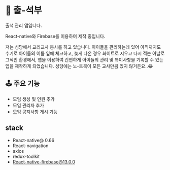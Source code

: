 # 📑 출-석부

출석 관리 앱입니다.

React-native와 Firebase를 이용하여 제작 중입니다.

저는 성당에서 교리교사 봉사를 하고 있습니다. 아이들을 관리하는데 있어 아직까지도 수기로 아이들의 이름 옆에 체크하고, 늦게 나온 경우 화이트로 지우고 다시 적는 아날로그적인 환경에서, 앱을 이용하여 간편하게 아이들의 관리 및 특이사항을 기록할 수 있는 앱을 제작하게 되었습니다. 성당에는 노-트북이 모든 교사만큼 있지 않거든요..😂

## 🕹 주요 기능

- 모임 생성 및 인원 추가
- 모임 관리자 추가
- 모임 공지사항 게시 기능

## stack

- React-native@ 0.66
- React-navigation
- axios
- redux-toolkit
- React-native-firebase@13.0.0
